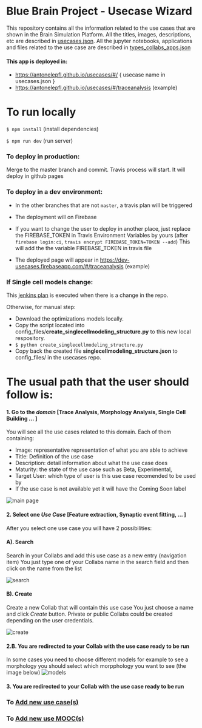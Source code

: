 # Blue Brain Project - Usecase Wizard
This repository contains all the information related to the use cases that are shown in the Brain Simulation Platform.
All the titles, images, descriptions, etc are described in [usecases.json](https://github.com/antonelepfl/usecases/blob/master/src/assets/config_files/usecases.json).
All the jupyter notebooks, applications and files related to the use case are described in [types_collabs_apps.json](https://github.com/antonelepfl/usecases/blob/master/src/assets/config_files/types_collabs_apps.json)

#### This app is deployed in:
* https://antonelepfl.github.io/usecases/#/ { usecase name in usecases.json }
* https://antonelepfl.github.io/usecases/#/traceanalysis (example)

# To run locally
``` $ npm install ``` (install dependencies)

``` $ npm run dev ``` (run server)

### To deploy in production: 
Merge to the master branch and commit. Travis process will start.
It will deploy in github pages

### To deploy in a dev environment:
* In the other branches that are not `master`, a travis plan will be triggered
* The deployment will on Firebase
* If you want to change the user to deploy in another place, just replace the FIREBASE_TOKEN in Travis Environment Variables by yours (after `firebase login:ci`, `travis encrypt FIREBASE_TOKEN=TOKEN --add`)
This will add the the variable FIREBASE_TOKEN in travis file

* The deployed page will appear in https://dev-usecases.firebaseapp.com/#/traceanalysis (example)

### If Single cell models change:
This [jenkins plan](https://bbpcode.epfl.ch/ci/job/platform.lbologna_update_data/) is executed when there is a change in the repo.

Otherwise, for manual step:

* Download the optimizations models locally.
* Copy the script located into config_files/**create_singlecellmodeling_structure.py** to this new local respository.
* ``` $ python create_singlecellmodeling_structure.py ```
* Copy back the created file **singlecellmodeling_structure.json** to config_files/ in the usecases repo.


# The usual path that the user should follow is:
#### 1. Go to the *domain* [Trace Analysis, Morphology Analysis, Single Cell Building ... ]
You will see all the use cases related to this domain. Each of them containing:
- Image: representative representation of what you are able to achieve
- Title: Definition of the use case
- Description: detail information about what the use case does
- Maturity: the state of the use case such as Beta, Experimental, 
- Target User: which type of user is this use case recomended to be used by
- If the use case is not available yet it will have the Coming Soon label

![main page](/documentation/main.png?raw=true)

#### 2. Select one *Use Case* [Feature extraction, Synaptic event fitting, ... ]
After you select one use case you will have 2 possibilities:

#### A). Search
Search in your Collabs and add this use case as a new entry (navigation item)
You just type one of your Collabs name in the search field and then click on the name from the list

![search](/documentation/search.png?raw=true)

#### B). Create
Create a new Collab that will contain this use case
You just choose a name and click *Create* button.
Private or public Collabs could be created depending on the user credentials.

![create](/documentation/create.png?raw=true)

#### 2.B. You are redirected to your Collab with the use case ready to be run
In some cases you need to choose different models for example to see a morphology you should select which morpphology you want to see (the image below)
![models](/documentation/models.png?raw=true)

#### 3. You are redirected to your Collab with the use case ready to be run

### To [Add new use case(s)](/documentation/add_new_usecase.md)

### To [Add new use MOOC(s)](/documentation/add_new_mooc.md)
